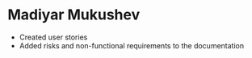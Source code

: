 # Madiyar Mukushev
* Created user stories
* Added risks and non-functional requirements to the documentation
